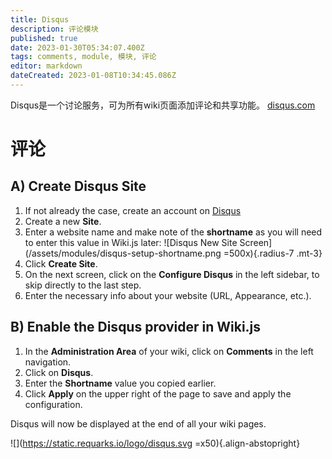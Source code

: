 ```yaml
---
title: Disqus
description: 评论模块
published: true
date: 2023-01-30T05:34:07.400Z
tags: comments, module, 模块, 评论
editor: markdown
dateCreated: 2023-01-08T10:34:45.086Z
---
```


Disqus是一个讨论服务，可为所有wiki页面添加评论和共享功能。
[disqus.com](https://disqus.com)

# 评论

## A) Create Disqus Site

1. If not already the case, create an account on [Disqus](https://disqus.com/)
1. Create a new **Site**.
1. Enter a website name and make note of the **shortname** as you will need to enter this value in Wiki.js later:
![Disqus New Site Screen](/assets/modules/disqus-setup-shortname.png =500x){.radius-7 .mt-3}
1. Click **Create Site**.
1. On the next screen, click on the **Configure Disqus** in the left sidebar, to skip directly to the last step.
1. Enter the necessary info about your website (URL, Appearance, etc.).

## B) Enable the Disqus provider in Wiki.js

1. In the **Administration Area** of your wiki, click on **Comments** in the left navigation.
1. Click on **Disqus**.
1. Enter the **Shortname** value you copied earlier.
1. Click **Apply** on the upper right of the page to save and apply the configuration.

Disqus will now be displayed at the end of all your wiki pages.

![](https://static.requarks.io/logo/disqus.svg =x50){.align-abstopright}
  
